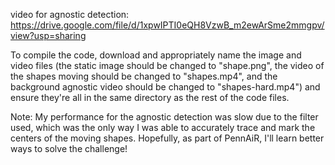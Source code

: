 video for agnostic detection:
https://drive.google.com/file/d/1xpwIPTI0eQH8VzwB_m2ewArSme2mmgpv/view?usp=sharing

To compile the code, download and appropriately name the image and video files (the static image should be changed to "shape.png", the video of the shapes moving should be changed to "shapes.mp4", and the background agnostic video should be changed to "shapes-hard.mp4") and ensure they're all in the same directory as the rest of the code files.

Note: My performance for the agnostic detection was slow due to the filter used, which was the only way I was able to accurately trace and mark the centers of the moving shapes. Hopefully, as part of PennAiR, I'll learn better ways to solve the challenge!